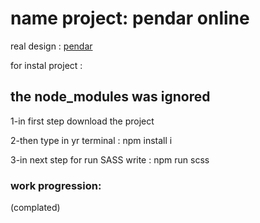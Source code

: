 # name project: pendar online

real design : [pendar](https://www.pendaronline.com/)
 
 for instal project : 

## the node_modules was ignored

1-in first step download the project 

2-then type in yr terminal : npm install i

3-in next step for run SASS write : npm run scss

### work progression:

 (complated)

